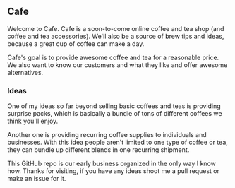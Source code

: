 ## Cafe

Welcome to Cafe. Cafe is a soon-to-come online coffee and tea shop (and coffee and tea 
accessories). We'll also be a source of brew tips and ideas, because a great cup of 
coffee can make a day.

Cafe's goal is to provide awesome coffee and tea for a reasonable price. We also want 
to know our customers and what they like and offer awesome alternatives. 

### Ideas

One of my ideas so far beyond selling basic coffees and teas is providing surprise
packs, which is basically a bundle of tons of different coffees we think you'll 
enjoy. 

Another one is providing recurring coffee supplies to individuals and businesses. With
this idea people aren't limited to one type of coffee or tea, they can bundle up 
different blends in one recurring shipment.


This GitHub repo is our early business organized in the only way I know how. Thanks 
for visiting, if you have any ideas shoot me a pull request or make an issue for it.

